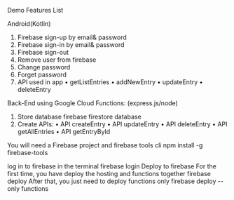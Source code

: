 Demo Features List 

Android(Kotlin)
1.	Firebase sign-up by email& password
2.	Firebase sign-in by email& password
3.	Firebase sign-out
4.	Remove user from firebase
5.	Change password
6.	Forget password
7.	API used in app
•	getListEntries
•	addNewEntry
•	updateEntry
•	deleteEntry

Back-End using Google Cloud Functions: (express.js/node) 
1.	Store database firebase firestore database 
2.	Create APIs:
•	API createEntry 
•	API  updateEntry
•	API deleteEntry
•	API getAllEntries
•	API getEntryById


You will need a Firebase project and firebase tools cli
npm install -g firebase-tools

log in to firebase in the terminal
firebase login
Deploy to firebase
For the first time, you have deploy the hosting and functions together
firebase deploy
After that, you just need to deploy functions only
firebase deploy --only functions
